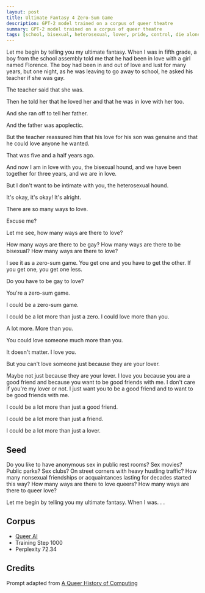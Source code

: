 ```yaml
---
layout: post
title: Ultimate Fantasy 4 Zero-Sum Game
description: GPT-2 model trained on a corpus of queer theatre
summary: GPT-2 model trained on a corpus of queer theatre
tags: [school, bisexual, heterosexual, lover, pride, control, die alone, GPT-2, RunwayML, queer]
---
```




Let me begin by telling you my ultimate fantasy. When I was in fifth grade, a boy from the school assembly told me that he had been in love with a girl named Florence. The boy had been in and out of love and lust for many years, but one night, as he was leaving to go away to school, he asked his teacher if she was gay.

The teacher said that she was.

Then he told her that he loved her and that he was in love with her too.

And she ran off to tell her father.

And the father was apoplectic.

But the teacher reassured him that his love for his son was genuine and that he could love anyone he wanted.

That was five and a half years ago.

And now I am in love with you, the bisexual hound, and we have been together for three years, and we are in love.

But I don't want to be intimate with you, the heterosexual hound.

It's okay, it's okay! It's alright.

There are so many ways to love.

Excuse me?

Let me see, how many ways are there to love?

How many ways are there to be gay? How many ways are there to be bisexual? How many ways are there to love?

I see it as a zero-sum game. You get one and you have to get the other. If you get one, you get one less.

Do you have to be gay to love?

You're a zero-sum game.

I could be a zero-sum game.

I could be a lot more than just a zero. I could love more than you.

A lot more. More than you.

You could love someone much more than you.

It doesn't matter. I love you.

But you can't love someone just because they are your lover.

Maybe not just because they are your lover. I love you because you are a good friend and because you want to be good friends with me. I don't care if you're my lover or not. I just want you to be a good friend and to want to be good friends with me.

I could be a lot more than just a good friend.

I could be a lot more than just a friend.

I could be a lot more than just a lover.


## Seed

Do you like to have anonymous sex in public rest rooms? Sex movies? Public parks? Sex clubs? On street corners with heavy hustling traffic? How many nonsexual friendships or acquaintances lasting for decades started this way? How many ways are there to love queers? How many ways are there to queer love?

Let me begin by telling you my ultimate fantasy. When I was. . .

## Corpus

- [Queer AI](/queerai)
- Training Step 1000
- Perplexity 72.34

## Credits

Prompt adapted from [A Queer History of Computing](https://rhizome.org/editorial/2013/feb/19/queer-computing-1/)
